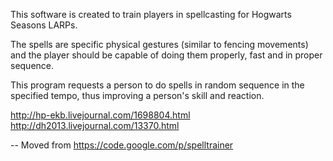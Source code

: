 This software is created to train players in spellcasting for Hogwarts Seasons LARPs.

The spells are specific physical gestures (similar to fencing movements) and the player should be capable of doing them properly, fast and in proper sequence.

This program requests a person to do spells in random sequence in the specified tempo, thus improving a person's skill and reaction.

http://hp-ekb.livejournal.com/1698804.html
http://dh2013.livejournal.com/13370.html

-- Moved from https://code.google.com/p/spelltrainer
